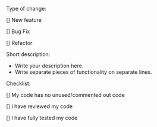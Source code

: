 Type of change:

  [] New feature

  [] Bug Fix

  [] Refactor


Short description:

  - Write your description here.
  - Write separate pieces of functionality on separate lines.

Checklist:

  [] My code has no unused/commented out code

  [] I have reviewed my code

  [] I have fully tested my code
